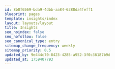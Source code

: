 ```yaml
---
id: 8b8f6569-bda9-4dbb-aa84-6388da4feff1
blueprint: pages
template: insights/index
layout: layouts/layout
title: Insights
seo_noindex: false
seo_nofollow: false
seo_canonical_type: entry
sitemap_change_frequency: weekly
sitemap_priority: 0.5
updated_by: 9e444c70-8423-4285-a952-3f0c36187b9d
updated_at: 1759407793
---
```

